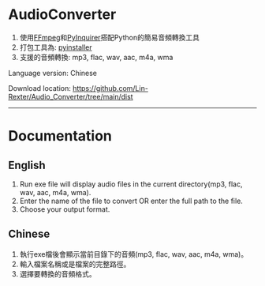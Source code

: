 # AudioConverter
1. 使用[FFmpeg](https://github.com/FFmpeg/FFmpeg)和[PyInquirer](https://github.com/CITGuru/PyInquirer)搭配Python的簡易音頻轉換工具<br>
2. 打包工具為: [pyinstaller](https://github.com/pyinstaller/pyinstaller)<br>
3. 支援的音頻轉換: mp3, flac, wav, aac, m4a, wma<br>

Language version: Chinese<br>

Download location: https://github.com/Lin-Rexter/Audio_Converter/tree/main/dist
__________________________________________________________________________________________________________________________________________________________________

# Documentation
## English
1. Run exe file will display audio files in the current directory(mp3, flac, wav, aac, m4a, wma).
2. Enter the name of the file to convert OR enter the full path to the file.
3. Choose your output format.

## Chinese
1. 執行exe檔後會顯示當前目錄下的音頻(mp3, flac, wav, aac, m4a, wma)。
2. 輸入檔案名稱或是檔案的完整路徑。
3. 選擇要轉換的音頻格式。

